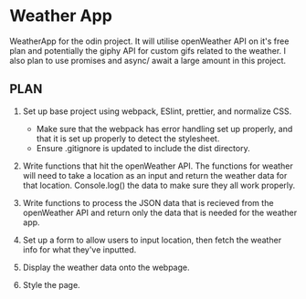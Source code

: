 # Weather App

WeatherApp for the odin project. It will utilise openWeather API on it's free plan and potentially the giphy API for custom gifs related to the weather. I also plan to use promises and async/ await a large amount in this project.

## PLAN

1. Set up base project using webpack, ESlint, prettier, and normalize CSS.
    - Make sure that the webpack has error handling set up properly, and that it is set up properly to detect the stylesheet.
    - Ensure .gitignore is updated to include the dist directory.

2. Write functions that hit the openWeather API. The functions for weather will need to take a location as an input and return the weather data for that location. Console.log() the data to make sure they all work properly.

3. Write functions to process the JSON data that is recieved from the openWeather API and return only the data that is needed for the weather app.

4. Set up a form to allow users to input location, then fetch the weather info for what they've inputted. 

5. Display the weather data onto the webpage.

6. Style the page.
